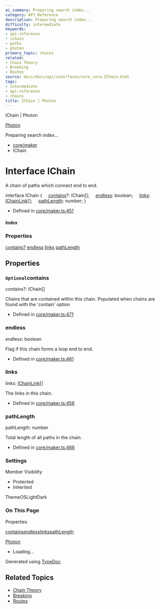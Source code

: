 ```yaml
---
ai_summary: Preparing search index...
category: API Reference
description: Preparing search index...
difficulty: intermediate
keywords:
- api-reference
- ichain
- paths
- photon
primary_topic: chains
related:
- Chain Theory
- Breaking
- Routes
source: docs/docs/api/interfaces/core_core.IChain.html
tags:
- intermediate
- api-reference
- chains
title: IChain | Photon
---
```

IChain | Photon

[Photon](../index.md)




Preparing search index...

* [core/maker](../modules/core_core.md)
* IChain

# Interface IChain

A chain of paths which connect end to end.

interface IChain {
    [contains](#contains)?: IChain[];
    [endless](#endless): boolean;
    [links](#links): [IChainLink](core_core.IChainLink.md)[];
    [pathLength](#pathlength): number;
}

* Defined in [core/maker.ts:451](https://github.com/mwhite454/photon/blob/main/packages/photon/src/core/maker.ts#L451)

##### Index

### Properties

[contains?](#contains)
[endless](#endless)
[links](#links)
[pathLength](#pathlength)

## Properties

### `Optional`contains

contains?: IChain[]

Chains that are contained within this chain. Populated when chains are found with the 'contain' option

* Defined in [core/maker.ts:471](https://github.com/mwhite454/photon/blob/main/packages/photon/src/core/maker.ts#L471)

### endless

endless: boolean

Flag if this chain forms a loop end to end.

* Defined in [core/maker.ts:461](https://github.com/mwhite454/photon/blob/main/packages/photon/src/core/maker.ts#L461)

### links

links: [IChainLink](core_core.IChainLink.md)[]

The links in this chain.

* Defined in [core/maker.ts:456](https://github.com/mwhite454/photon/blob/main/packages/photon/src/core/maker.ts#L456)

### pathLength

pathLength: number

Total length of all paths in the chain.

* Defined in [core/maker.ts:466](https://github.com/mwhite454/photon/blob/main/packages/photon/src/core/maker.ts#L466)

### Settings

Member Visibility

* Protected
* Inherited

ThemeOSLightDark

### On This Page

Properties

[contains](#contains)[endless](#endless)[links](#links)[pathLength](#pathlength)

[Photon](../index.md)

* Loading...

Generated using [TypeDoc](https://typedoc.org/)

## Related Topics

- [Chain Theory](../index.md)
- [Breaking](../index.md)
- [Routes](../index.md)

